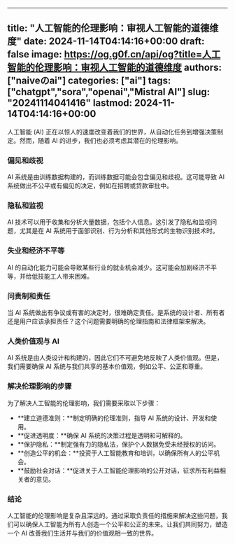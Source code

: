 
---
title: "人工智能的伦理影响：审视人工智能的道德维度"
date: 2024-11-14T04:14:16+00:00
draft: false
image: https://og.g0f.cn/api/og?title=人工智能的伦理影响：审视人工智能的道德维度
authors: ["naiveのai"]
categories: ["ai"]
tags: ["chatgpt","sora","openai","Mistral AI"]
slug: "20241114041416"
lastmod: 2024-11-14T04:14:16+00:00
---
人工智能 (AI) 正在以惊人的速度改变着我们的世界，从自动化任务到增强决策制定。然而，随着 AI 的进步，我们也必须考虑其潜在的伦理影响。

### 偏见和歧视

AI 系统是由训练数据构建的，而训练数据可能会包含偏见和歧视。这可能导致 AI 系统做出不公平或有偏见的决定，例如在招聘或贷款审批中。

### 隐私和监视

AI 技术可以用于收集和分析大量数据，包括个人信息。这引发了隐私和监视问题，尤其是在 AI 系统用于面部识别、行为分析和其他形式的生物识别技术时。

### 失业和经济不平等

AI 的自动化能力可能会导致某些行业的就业机会减少。这可能会加剧经济不平等，并给低技能工人带来困难。

### 问责制和责任

当 AI 系统做出有争议或有害的决定时，很难确定责任。是系统的设计者、所有者还是用户应该承担责任？这个问题需要明确的伦理指南和法律框架来解决。

### 人类价值观与 AI

AI 系统是由人类设计和构建的，因此它们不可避免地反映了人类价值观。但是，我们需要确保 AI 系统与我们共享的基本价值观，例如公平、公正和尊重。

### 解决伦理影响的步骤

为了解决人工智能的伦理影响，我们需要采取以下步骤：

- **建立道德准则：**制定明确的伦理准则，指导 AI 系统的设计、开发和使用。
- **促进透明度：**确保 AI 系统的决策过程是透明和可解释的。
- **保护隐私：**制定强有力的隐私法，保护个人数据免受未经授权的访问。
- **创造公平的机会：**投资于人工智能教育和培训，以确保所有人的公平机会。
- **鼓励社会对话：**促进关于人工智能伦理影响的公开对话，征求所有利益相关者的意见。

### 结论

人工智能的伦理影响是复杂且深远的。通过采取负责任的措施来解决这些问题，我们可以确保人工智能为所有人创造一个公平和公正的未来。让我们共同努力，塑造一个 AI 改善我们生活并与我们的价值观相一致的世界。
